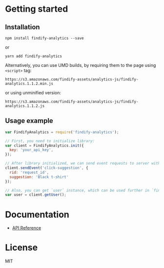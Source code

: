 # Getting started
## Installation
```
npm install findify-analytics --save
```
or
```
yarn add findify-analytics
```
Alternatively, you can use UMD builds, by requiring them to the page using `<script>` tag:
```
https://s3.amazonaws.com/findify-assets/analytics-js/findify-analytics.1.1.2.min.js
```
or using unminified version:
```
https://s3.amazonaws.com/findify-assets/analytics-js/findify-analytics.1.1.2.js
```

## Usage example
```javascript
var FindifyAnalytics = require('findify-analytics');

// First, you need to initialize library:
var client = FindifyAnalytics.init({
  key: 'your_api_key',
});

// After library initialized, we can send event requests to server with `client` instance. Let's perform click-suggestion request:
client.sendEvent('click-suggestion', {
  rid: 'request_id',
  suggestion: 'Black t-shirt'
});

// Also, you can get `user` instance, which can be used further in `findify-sdk` library:
var user = client.getUser();
```

# Documentation
- [API Reference](https://findify.readme.io/reference#analytics-js-introduction)

# License
MIT

